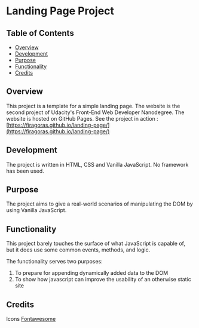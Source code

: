 # Landing Page Project

## Table of Contents

- [Overview](#overview)
- [Development](#development)
- [Purpose](#purpose)
- [Functionality](#functionality)
- [Credits](#credits)

## Overview

This project is a template for a simple landing page. The website is the second project of Udacity's Front-End Web Developer Nanodegree.
The website is hosted on GitHub Pages. See the project in action : [https://firagoras.github.io/landing-page/](https://firagoras.github.io/landing-page/)

## Development

The project is written in HTML, CSS and Vanilla JavaScript. No framework has been used.

## Purpose

The project aims to give a real-world scenarios of manipulating the DOM by using Vanilla JavaScript.

## Functionality

This project barely touches the surface of what JavaScript is capable of, but it does use some common events, methods, and logic.

The functionality serves two purposes:

1. To prepare for appending dynamically added data to the DOM
2. To show how javascript can improve the usability of an otherwise static site

## Credits

Icons
[Fontawesome](https://fontawesome.com/)
